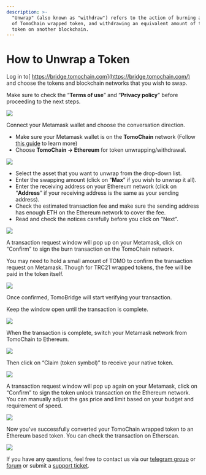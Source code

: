 ```yaml
---
description: >-
  "Unwrap" (also known as "withdraw") refers to the action of burning an amount
  of TomoChain wrapped token, and withdrawing an equivalent amount of the native
  token on another blockchain.
---
```


# How to Unwrap a Token

Log in to[ https://bridge.tomochain.com](https://bridge.tomochain.com/) and choose the tokens and blockchain networks that you wish to swap.

Make sure to check the “**Terms of use**” and “**Privacy policy**” before proceeding to the next steps.

![](https://lh6.googleusercontent.com/MgyFHdzVCXAbhYzBtmjTjL8Z_x3xvYu-K9_zWVOVNRdKaFsZMJsGT_J9SuTRFKQ3CtCKy2UeKlJXT_dJv-qn1NSB9jZHldZ1wkUsuBjgzb1Xl31t6LhTGDgMUhWhLuZiDELLFZIe)

Connect your Metamask wallet and choose the conversation direction. 

* Make sure your Metamask wallet is on the **TomoChain** network \(Follow [this guide](https://docs.tomochain.com/general/how-to-connect-to-tomochain-network/metamask) to learn more\)
* Choose **TomoChain -&gt; Ethereum** for token unwrapping/withdrawal.

![](https://lh6.googleusercontent.com/meKWoGEB08fJflcLBnttNix34toO_VryERnFnUvyXfJaP7CIp8GIKdqhNd-C0BRTUuNAXrlOMPR2uXh5mwDtX50p8opC02B9J-OGplO60MwV8BNReoDKHQ97tYw8ryHiv1eUpo23)

* Select the asset that you want to unwrap from the drop-down list. 
* Enter the swapping amount \(click on “**Max**” if you wish to unwrap it all\).
* Enter the receiving address on your Ethereum network \(click on “**Address**” if your receiving address is the same as your sending address\).
* Check the estimated transaction fee and make sure the sending address has enough ETH on the Ethereum network to cover the fee.
* Read and check the notices carefully before you click on “Next”.

![](https://lh6.googleusercontent.com/a1Tj956gArBgFaxpLqNB8Ra7607ogWqdcyxgcu20JanR488IWPWdSC6XfRqQiWIg9q4mTa5oHHhHibA0g0C4wbPd2XGKVIrEf98HHL0EYMFTNhMVM1HrNrK5i8t5leq4lkHjmqHi)

A transaction request window will pop up on your Metamask, click on “Confirm” to sign the burn transaction on the TomoChain network. 

You may need to hold a small amount of TOMO to confirm the transaction request on Metamask. Though for TRC21 wrapped tokens, the fee will be paid in the token itself.

![](https://lh5.googleusercontent.com/ixbo77wGlu7m-RMaifRcXFxigHOl-LC4trpFukED7V5fTMK4S8QbVkrkxSoUuDblDBl9LN8b-qeCy_3EdD0JLrWLBUbSmte1NSOr3ojev5zm9fZZXqAAnOwEPSabECWpjXDwOrO3)

Once confirmed, TomoBridge will start verifying your transaction.

Keep the window open until the transaction is complete. 

![](https://lh6.googleusercontent.com/5Y3FxlU-edfRwAcCJ7GDjky504-Z0x7RKmhbfjCcidfFnJjlyVX99XXPR__-0AcWkqoWy0X1xqpEdlwDsLpCsdUeM24byqsfXsVALivOKMKNLf0k-bJS7yw1An_ePSJFv03ec7Cu)

When the transaction is complete, switch your Metamask network from TomoChain to Ethereum. 

![](https://lh5.googleusercontent.com/R6IfUmpBb9qCgpLmQ0RCwRBLa_c4JgPrAmNTBjjNsb9Ak5MG0igKPaPNh7MJBI3VqA1vo7DK1Te9mxXDZV1kwZbxipfc6o_kKBiaiGa2UUL6pvKMssTrA__-1lk-A_BhTAz4TLmM)

Then click on “Claim \(token symbol\)” to receive your native token.

![](https://lh6.googleusercontent.com/ZnnWSvXmSru2P6RSRfzlxVSgPn7nJZ6m7meoFg--0gKDPhdqR9vUW1CpYI6D8mkNnY6X7ZIEzyJhRvIXlrW3TCVsTwtF08YivabALjkqMY2JNb8sVQKBZZ0ybdOP3DvaQLItupIq)

A transaction request window will pop up again on your Metamask, click on “Confirm” to sign the token unlock transaction on the Ethereum network. You can manually adjust the gas price and limit based on your budget and requirement of speed.

![](https://lh6.googleusercontent.com/Q06nC2bcrA3spTay5RLYnakucMijZvcc3lJVoNJ4EdTXbZGPj8esn2Mxx1E-DWxSnwKL7oTJB1x9pRcszUSJVWAxN7rPf29dBKFEGR9BgmMMgDy1NQ1KV6rZB9GEuJXzmaBfFHhB)

Now you’ve successfully converted your TomoChain wrapped token to an Ethereum based token. You can check the transaction on Etherscan. 

![](https://lh3.googleusercontent.com/ws28fUcLAQ6ZpzzjnoUgFjZw_R5q2--UexU1AmFPxB7k7HB3-SIbKS_lStTPrlO--HGQh1SLlvVucZikcrB6wMQik8-81nGlBToOG_MY28zbu8mxOVezSkiaZE57rpxhKbgnsmji)

If you have any questions, feel free to contact us via our [telegram group](https://t.me/TomoChain) or [forum](https://forum.tomochain.com/c/technical-discussion/9) or submit a [support ticket](https://docs.google.com/forms/d/e/1FAIpQLSepwuF5MEwos7Gd_D1NllncV8JFKGoU92PO6ZNx4x9ri1WVbA/viewform).   


